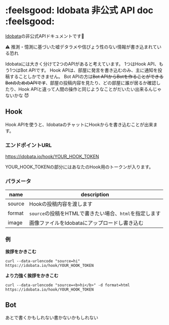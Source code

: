 :feelsgood: Idobata 非公式 API doc :feelsgood:
===============

[Idobata](https://idobata.io/)の非公式APIドキュメントです:metal:

:warning: 推測・憶測に基づいた嘘デタラメや信ぴょう性のない情報が書き込まれている恐れ

Idobataには大きく分けて2つのAPIがあると考えています。
1つはHook API、もう1つはBot APIです。
Hook APIは、部屋に発言を書き込むのみ、主に通知を投稿することしかできません。
Bot APIの方は~~Bot APIからBotを作ることができるBotのためのAPIです~~、部屋の投稿内容を見たり、どの部屋に誰が居るか確認したり、Hook APIと違って人間の操作と同じようなことがだいたい出来るんじゃないかな :smiling_imp:

Hook
----
Hook APIを使うと、IdobataのチャットにHookからを書き込むことが出来ます。

### エンドポイントURL
https://idobata.io/hook/YOUR_HOOK_TOKEN

YOUR_HOOK_TOKENの部分にはあなたのHook用のトークンが入ります。

### パラメータ

| name   | description |
| ------ | ----------- |
| source | Hookの投稿内容を渡します |
| format | `source`の投稿をHTMLで書きたい場合、`html`を指定します |
| image  | 画像ファイルをIdobataにアップロードし書き込む |

### 例
**挨拶をかきこむ**
```
curl --data-urlencode "source=hi" https://idobata.io/hook/YOUR_HOOK_TOKEN
```

**より力強く挨拶をかきこむ**
```
curl --data-urlencode "source=<b>hi</b>" -d format=html https://idobata.io/hook/YOUR_HOOK_TOKEN
```

Bot
---
あとで書くかもしれない書かないかもしれない
